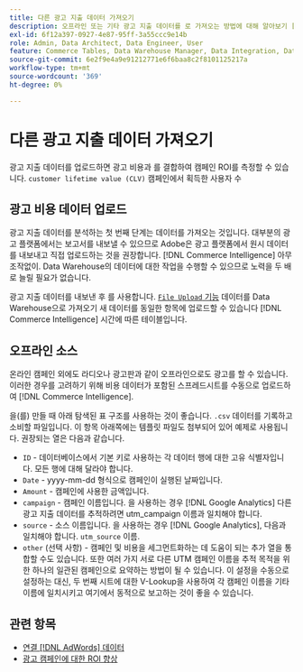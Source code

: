 ```yaml
---
title: 다른 광고 지출 데이터 가져오기
description: 오프라인 또는 기타 광고 지출 데이터를 로 가져오는 방법에 대해 알아보기 [!DNL Commerce Intelligence].
exl-id: 6f12a397-0927-4e87-95ff-3a55ccc9e14b
role: Admin, Data Architect, Data Engineer, User
feature: Commerce Tables, Data Warehouse Manager, Data Integration, Data Import/Export
source-git-commit: 6e2f9e4a9e91212771e6f6baa8c2f8101125217a
workflow-type: tm+mt
source-wordcount: '369'
ht-degree: 0%

---
```


# 다른 광고 지출 데이터 가져오기

광고 지출 데이터를 업로드하면 광고 비용과 를 결합하여 캠페인 ROI를 측정할 수 있습니다. `customer lifetime value (CLV)` 캠페인에서 획득한 사용자 수

## 광고 비용 데이터 업로드

광고 지출 데이터를 분석하는 첫 번째 단계는 데이터를 가져오는 것입니다. 대부분의 광고 플랫폼에서는 보고서를 내보낼 수 있으므로 Adobe은 광고 플랫폼에서 원시 데이터를 내보내고 직접 업로드하는 것을 권장합니다. [!DNL Commerce Intelligence] 아무 조작없이. Data Warehouse의 데이터에 대한 작업을 수행할 수 있으므로 노력을 두 배로 늘릴 필요가 없습니다.

광고 지출 데이터를 내보낸 후 를 사용합니다. [`File Upload` 기능](../connecting-data/using-file-uploader.md) 데이터를 Data Warehouse으로 가져오기 새 데이터를 동일한 항목에 업로드할 수 있습니다 [!DNL Commerce Intelligence] 시간에 따른 테이블입니다.

## 오프라인 소스

온라인 캠페인 외에도 라디오나 광고판과 같이 오프라인으로도 광고를 할 수 있습니다. 이러한 경우를 고려하기 위해 비용 데이터가 포함된 스프레드시트를 수동으로 업로드하여 [!DNL Commerce Intelligence].

을(를) 만들 때 아래 탐색된 표 구조를 사용하는 것이 좋습니다. `.csv` 데이터를 기록하고 소비할 파일입니다. 이 항목 아래쪽에는 템플릿 파일도 첨부되어 있어 예제로 사용됩니다. 권장되는 열은 다음과 같습니다.

* `ID` - 데이터베이스에서 기본 키로 사용하는 각 데이터 행에 대한 고유 식별자입니다. 모든 행에 대해 달라야 합니다.
* `Date` - yyyy-mm-dd 형식으로 캠페인이 실행된 날짜입니다.
* `Amount` - 캠페인에 사용한 금액입니다.
* `campaign` - 캠페인 이름입니다. 을 사용하는 경우 [!DNL Google Analytics] 다른 광고 지출 데이터를 추적하려면 utm\_campaign 이름과 일치해야 합니다.
* `source` - 소스 이름입니다. 을 사용하는 경우 [!DNL Google Analytics], 다음과 일치해야 합니다. `utm_source` 이름.
* `other` (선택 사항) - 캠페인 및 비용을 세그먼트화하는 데 도움이 되는 추가 열을 통합할 수도 있습니다. 또한 여러 가지 서로 다른 UTM 캠페인 이름을 추적 목적을 위한 하나의 일관된 캠페인으로 요약하는 방법이 될 수 있습니다. 이 설정을 수동으로 설정하는 대신, 두 번째 시트에 대한 V-Lookup을 사용하여 각 캠페인 이름을 기타 이름에 일치시키고 여기에서 동적으로 보고하는 것이 좋을 수 있습니다.

## 관련 항목

* [연결 [!DNL AdWords] 데이터](../integrations/google-adwords.md)
* [광고 캠페인에 대한 ROI 향상](../../analysis/roi-ad-camp.md)
